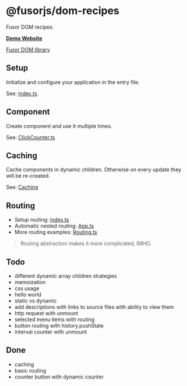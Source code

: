 # @fusorjs/dom-recipes

Fusor DOM recipes.

**[Demo Website](https://fusorjs.github.io/dom-recipes/)**

[Fusor DOM library](https://github.com/fusorjs/dom#readme)

## Setup

Initialize and configure your application in the entry file.

See: [index.ts](src/index.ts).

## Component

Create component and use it multiple times.

See: [ClickCounter.ts](src/component/ClickCounter.ts)

## Caching

Cache components in dynamic children.
Otherwise on every update they will be re-created.

See: [Caching](src/component/Caching.ts)

## Routing

- Setup routing: [index.ts](src/index.ts)
- Automatic nested routing: [App.ts](src/component/App.ts)
- More routing examples: [Routing.ts](src/component/Routing.ts)

> Routing abstraction makes it more complicated, IMHO.

## Todo

- different dynamic array children strategies
- memoization
- css usage
- hello world
- static vs dynamic
- add descriptions with links to source files with ability to view them
- http request with unmount
- selected menu items with routing
- button routing with history.pushState
- interval counter with unmount

## Done

- caching
- basic routing
- counter button with dynamic counter
